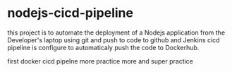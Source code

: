 # nodejs-cicd-pipeline

this project is to automate the deployment of a Nodejs application from the Developer's laptop using git and push to code to github and Jenkins cicd pipeline is configure to automaticaly push the code to Dockerhub.

first docker cicd pipelne
more practice
more and super practice
